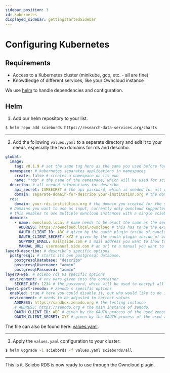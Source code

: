 ```yaml
---
sidebar_position: 3
id: kubernetes
displayed_sidebar: gettingstartedSidebar
---
```


# Configuring Kubernetes

## Requirements

- Access to a Kubernetes cluster (minikube, gcp, etc. - all are fine)
- Knowdledge of different services, like your Owncloud instance

We use [helm](https://helm.sh) to handle dependencies and configuration.

## Helm

1. Add our helm repository to your list.

```bash
$ helm repo add sciebords https://research-data-services.org/charts
```

---
2. Add the following `values.yaml` to a separate directory and edit it to your needs, especially the two domains for rds and describo.


```yaml
global:
  image:
    tag: v0.1.9 # set the same tag here as the same you used before for Owncloud
  namespace: # kubernetes separates applications in namespaces
    create: false # creates a namespace on its own
    name: "rds" # the name of the namespace, which will be used for sciebo RDS and / or created.
  describo: # all needed informations for describo
    api_secret: IAMSECRET # the api password, which is needed for all requests against the api
    domain: separate-domain-for-describo.your-institution.org # the domain you created for describo ui
  rds:
    domain: your-rds.institution.org # the domain you created for the sciebo rds ui
  # Domains you want to use as input, currently only owncloud supported,
  # this enables to use multiple owncloud instances with a single sciebo RDS
  domains:
    - name: owncloud.local # name needs to be exact the same as the second part after last @ in the cloudId
      ADDRESS: https://owncloud.local/owncloud # this has to be the exact owncloud domain 
      OAUTH_CLIENT_ID: ABC # given by the oauth plugin inside of owncloud
      OAUTH_CLIENT_SECRET: XYZ # given by the oauth plugin inside of owncloud
      SUPPORT_EMAIL: mail@side.com # a mail address you want to show to the users in multiple places inside of the ui
      MANUAL_URL: usermanual.side.com # an url to a manual you want to show to the users in ui
layer0-describo: # describo`s specific options
  postgresql: # starts its own postgresql database.
    postgresqlDatabase: "describo"
    postgresqlUsername: "admin"
    postgresqlPassword: "admin"
layer0-web: # sciebo rds UI specific options
  environment: # env vars given into the container
    SECRET_KEY: 1234 # the password, which will be used to encrypt all user data
layer1-port-zenodo: # zenodo`s specific options
  enabled: true # here you could disable it, but who would like to do it?
  environment: # needs to be adjusted to correct values
    ADDRESS: https://sandbox.zenodo.org # the testing instance
    # ADDRESS: https://zenodo.org # the main instance of zenodo.
    OAUTH_CLIENT_ID: ABC # given by the OAUTH process of the used zenodo instance from above.
    OAUTH_CLIENT_SECRET: XYZ # given by the OAUTH process of the used zenodo instance from above.
```

The file can also be found here: [values.yaml](https://raw.githubusercontent.com/Sciebo-RDS/Sciebo-RDS/develop/getting-started/values.yaml).

---
3. Apply the `values.yaml` configuration to your cluster:

```bash
$ helm upgrade -i sciebords -f values.yaml sciebords/all
```

---

This is it. Sciebo RDS is now ready to use through the Owncloud plugin. 